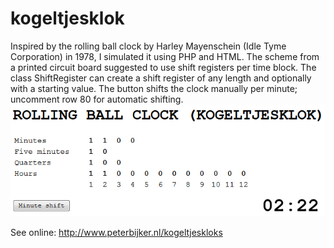 # kogeltjesklok

Inspired by the rolling ball clock by Harley Mayenschein (Idle Tyme Corporation) in 1978, I simulated it using PHP and HTML. The scheme from a printed circuit board suggested to use shift registers per time block. The class ShiftRegister can create a shift register of any length and optionally with a starting value.
The button shifts the clock manually per minute; uncomment row 80 for automatic shifting.
![alt tag](https://github.com/pmbijker/kogeltjesklok/blob/master/kogeltjesklok_screen.jpg)

See online: http://www.peterbijker.nl/kogeltjeskloks
